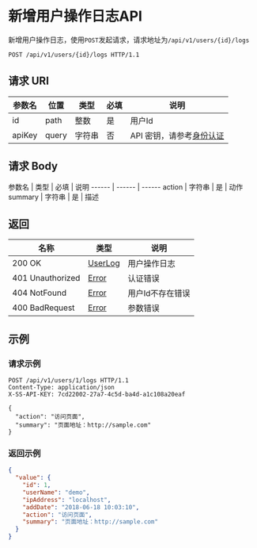 # 新增用户操作日志API

新增用户操作日志，使用`POST`发起请求，请求地址为`/api/v1/users/{id}/logs`

```http
POST /api/v1/users/{id}/logs HTTP/1.1
```

## 请求 URI

参数名 | 位置 | 类型 | 必填 | 说明
------ | ------ | ------ | ------ | ------
id | path | 整数 | 是 | 用户Id
apiKey | query | 字符串 | 否 | API 密钥，请参考[身份认证](authentication.md)

## 请求 Body

参数名 | 类型 | 必填 | 说明
------ | ------ | ------
action | 字符串 | 是 | 动作
summary | 字符串 | 是 | 描述

## 返回

名称 | 类型 | 说明
------ | ------ | ------
200 OK | [UserLog](/users/README?id=userLog) | 用户操作日志
401 Unauthorized | [Error](/error?id=error) | 认证错误
404 NotFound | [Error](/error?id=error) | 用户Id不存在错误
400 BadRequest | [Error](/error?id=error) | 参数错误

## 示例

### 请求示例

```http
POST /api/v1/users/1/logs HTTP/1.1
Content-Type: application/json
X-SS-API-KEY: 7cd22002-27a7-4c5d-ba4d-a1c108a20eaf

{
  "action": "访问页面",
  "summary": "页面地址：http://sample.com"
}
```

### 返回示例

```json
{
  "value": {
    "id": 1,
    "userName": "demo",
    "ipAddress": "localhost",
    "addDate": "2018-06-18 10:03:10",
    "action": "访问页面",
    "summary": "页面地址：http://sample.com"
  }
}
```